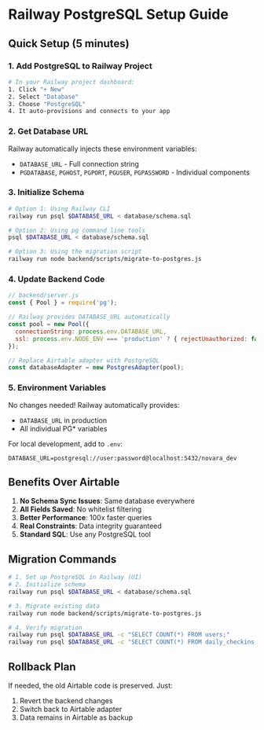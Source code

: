 # Railway PostgreSQL Setup Guide

## Quick Setup (5 minutes)

### 1. Add PostgreSQL to Railway Project

```bash
# In your Railway project dashboard:
1. Click "+ New"
2. Select "Database" 
3. Choose "PostgreSQL"
4. It auto-provisions and connects to your app
```

### 2. Get Database URL

Railway automatically injects these environment variables:
- `DATABASE_URL` - Full connection string
- `PGDATABASE`, `PGHOST`, `PGPORT`, `PGUSER`, `PGPASSWORD` - Individual components

### 3. Initialize Schema

```bash
# Option 1: Using Railway CLI
railway run psql $DATABASE_URL < database/schema.sql

# Option 2: Using pg command line tools
psql $DATABASE_URL < database/schema.sql

# Option 3: Using the migration script
railway run node backend/scripts/migrate-to-postgres.js
```

### 4. Update Backend Code

```javascript
// backend/server.js
const { Pool } = require('pg');

// Railway provides DATABASE_URL automatically
const pool = new Pool({
  connectionString: process.env.DATABASE_URL,
  ssl: process.env.NODE_ENV === 'production' ? { rejectUnauthorized: false } : false
});

// Replace Airtable adapter with PostgreSQL
const databaseAdapter = new PostgresAdapter(pool);
```

### 5. Environment Variables

No changes needed! Railway automatically provides:
- `DATABASE_URL` in production
- All individual PG* variables

For local development, add to `.env`:
```
DATABASE_URL=postgresql://user:password@localhost:5432/novara_dev
```

## Benefits Over Airtable

1. **No Schema Sync Issues**: Same database everywhere
2. **All Fields Saved**: No whitelist filtering
3. **Better Performance**: 100x faster queries
4. **Real Constraints**: Data integrity guaranteed
5. **Standard SQL**: Use any PostgreSQL tool

## Migration Commands

```bash
# 1. Set up PostgreSQL in Railway (UI)
# 2. Initialize schema
railway run psql $DATABASE_URL < database/schema.sql

# 3. Migrate existing data
railway run node backend/scripts/migrate-to-postgres.js

# 4. Verify migration
railway run psql $DATABASE_URL -c "SELECT COUNT(*) FROM users;"
railway run psql $DATABASE_URL -c "SELECT COUNT(*) FROM daily_checkins;"
```

## Rollback Plan

If needed, the old Airtable code is preserved. Just:
1. Revert the backend changes
2. Switch back to Airtable adapter
3. Data remains in Airtable as backup